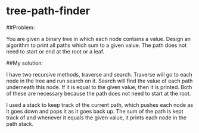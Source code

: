 # tree-path-finder
##Problem:

You are given a binary tree in which each node contains a value. Design an algorithm to print all paths which sum to a given value. The path does not need to start or end at the root or a leaf.

##My solution:

I have two recursive methods, traverse and search.
Traverse will go to each node in the tree and run search on it.
Search will find the value of each path underneath this node. If it is equal to the given value, then it is printed.
Both of these are necessary because the path does not need to start at the root.

I used a stack to keep track of the current path, which pushes each node as it goes down and pops it as it goes back up. The sum of the path is kept track of and whenever it equals the given value, it prints each node in the path stack.
